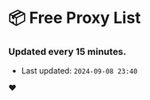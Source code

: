 # :package: Free Proxy List
### Updated every 15 minutes.

- Last updated: `2024-09-08 23:40`

:heart:
